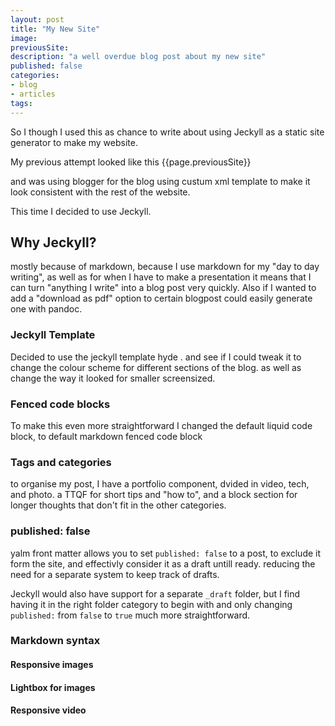 ```yaml
---
layout: post
title: "My New Site"
image: 
previousSite:
description: "a well overdue blog post about my new site"
published: false
categories: 
- blog
- articles
tags:
---
```



So I though I used this as chance to write about using Jeckyll as a static site generator to make my website. 

My previous attempt looked like this {{page.previousSite}}

and was using blogger for the blog using custum xml template to make it look consistent with the rest of the website.

This time I decided to use Jeckyll.

## Why Jeckyll?

mostly because of markdown, because I use markdown for my "day to day writing", as well as for when I have to make a presentation <!-- link to remark.js --> it means that I can turn "anything I write" into a blog post very quickly. 
Also if I wanted to add a "download as pdf" option to certain blogpost could easily generate one with pandoc.

### Jeckyll Template
Decided to use the jeckyll template hyde  .   <!-- link + image -->
and see if I could tweak it to change the colour scheme for different sections of the blog.
as well as change the way it looked for smaller screensized.

<!-- different  screenshot before/after-->

### Fenced code blocks
To make this even more straightforward I changed the default liquid code block, to default markdown fenced code block <!-- link to blog post abotu this -->

### Tags and categories
to organise my post, I have a portfolio component, dvided in video, tech, and photo. a TTQF for short tips and "how to", and a block section for longer thoughts that don't fit in the other categories.

<!-- Using categories in markdown -->

### published: false
yalm front matter <!-- what is it?  http://jekyllrb.com/docs/frontmatter/ --> allows you to set `published: false` to a post, to exclude it form the site, and effectivly consider it as a draft untill ready.
reducing the need for a separate system to keep track of drafts. 

Jeckyll would also have support for a separate `_draft` folder, but I find having it in the right folder category to begin with and only changing `published:` from `false` to `true` much more straightforward.

### Markdown syntax
<!-- See Readme page -->

#### Responsive images


#### Lightbox for images


#### Responsive video